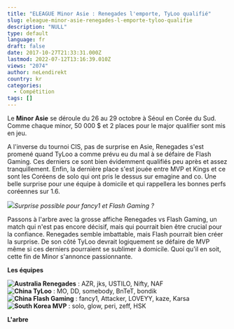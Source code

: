 ```yaml
---
title: "ELEAGUE Minor Asie : Renegades l'emporte, TyLoo qualifié"
slug: eleague-minor-asie-renegades-l-emporte-tyloo-qualifie
description: "NULL"
type: default
language: fr
draft: false
date: 2017-10-27T21:33:31.000Z
lastmod: 2022-07-12T13:16:39.010Z
views: "2074"
author: neLendirekt
country: kr
categories:
  - Compétition
tags: []
---
```

Le **Minor Asie** se déroule du 26 au 29 octobre à Séoul en Corée du Sud. Comme chaque minor, 50 000 $ et 2 places pour le major qualifier sont mis en jeu. 

A l'inverse du tournoi CIS, pas de surprise en Asie, Renegades s'est promené quand TyLoo a comme prévu eu du mal à se défaire de Flash Gaming. Ces derniers ce sont bien évidemment qualifiés peu après et assez tranquillement. Enfin, la dernière place s'est jouée entre MVP et Kings et ce sont les Coréens de solo qui ont pris le dessus sur emagine and co. Une belle surprise pour une équipe à domicile et qui rappellera les bonnes perfs coréennes sur 1.6.

![](/images/articles/59f39dba11dfc/images/IZlnmqpwgW8Ts84IYfmfdBdikviXKg8u44aAJcgQ.jpeg)_Surprise possible pour fancy1 et Flash Gaming ?_ 

Passons à l'arbre avec la grosse affiche Renegades vs Flash Gaming, un match qui n'est pas encore décisif, mais qui pourrait bien être crucial pour la confiance. Renegades semble imbattable, mais Flash pourrait bien créer la surprise. De son côté TyLoo devrait logiquement se défaire de MVP même si ces derniers pourraient se sublimer à domicile. Quoi qu'il en soit, cette fin de Minor s'annonce passionnante.

**Les équipes**

**![Australia](/images/countries/au.svg)⁠ Renegades** : AZR, jks, USTILO, Nifty, NAF  
**![China](/images/countries/cn.svg)⁠ TyLoo** : MO, DD, somebody, BnTeT, bondik  
**![China](/images/countries/cn.svg)⁠ Flash Gaming** : fancy1, Attacker, LOVEYY, kaze, Karsa  
**![South Korea](/images/countries/kr.svg)⁠ MVP** : solo, glow, peri, zeff, HSK

**L'arbre**
